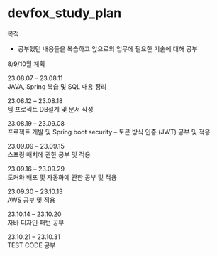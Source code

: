 # devfox_study_plan

목적
-	공부했던 내용들을 복습하고 앞으로의 업무에 필요한 기술에 대해 공부
 
8/9/10월 계획

23.08.07 – 23.08.11  
JAVA, Spring 복습 및 SQL 내용 정리
 
23.08.12 – 23.08.18  
팀 프로젝트 DB설계 및 문서 작성

23.08.19 – 23.09.08  
프로젝트 개발 및 Spring boot security – 토큰 방식 인증 (JWT) 공부 및 적용

23.09.09 – 23.09.15  
스프링 배치에 관한 공부 및 적용

23.09.16 – 23.09.29   
도커와 배포 및 자동화에 관한 공부 및 적용

23.09.30 – 23.10.13  
AWS 공부 및 적용

23.10.14 – 23.10.20  
자바 디자인 패턴 공부

23.10.21 – 23.10.31  
TEST CODE 공부
